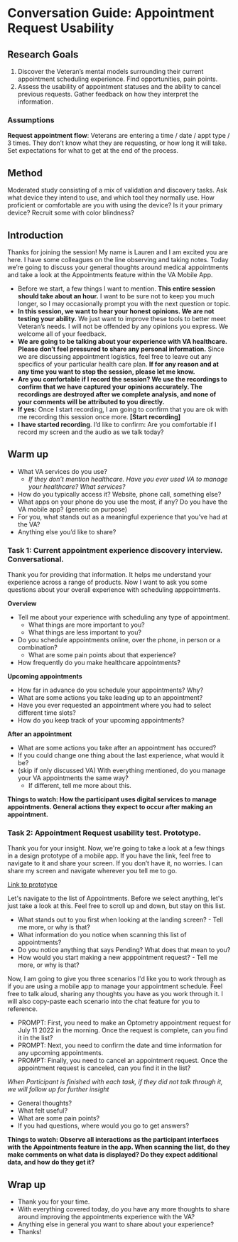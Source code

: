 # Conversation Guide: Appointment Request Usability


## Research Goals

1. Discover the Veteran’s mental models surrounding their current appointment scheduling experience. Find opportunities, pain points.
2. Assess the usability of appointment statuses and the ability to cancel previous requests. Gather feedback on how they interpret the information.


### Assumptions

**Request appointment flow**: Veterans are entering a time / date / appt type / 3 times. They don’t know what they are requesting, or how long it will take. Set expectations for what to get at the end of the process.


## Method

Moderated study consisting of a mix of validation and discovery tasks. Ask what device they intend to use, and which tool they normally use. How proficient or comfortable are you with using the device? Is it your primary device? Recruit some with color blindness?


## Introduction

Thanks for joining the session! My name is Lauren and I am excited you are here. I have some colleagues on the line observing and taking notes. Today we’re going to discuss your general thoughts around medical appointments and take a look at the Appointments feature within the VA Mobile App.

* Before we start, a few things I want to mention. **This entire session should take about an hour.** I want to be sure not to keep you much longer, so I may occasionally prompt you with the next question or topic.
* **In this session, we want to hear your honest opinions. We are not testing your ability.** We just want to improve these tools to better meet Veteran’s needs. I will not be offended by any opinions you express. We welcome all of your feedback.
* **We are going to be talking about your experience with VA healthcare. Please don’t feel pressured to share any personal information.** Since we are discussing appointment logistics, feel free to leave out any specifics of your particular health care plan. **If for any reason and at any time you want to stop the session, please let me know.**
* **Are you comfortable if I record the session? We use the recordings to confirm that we have captured your opinions accurately. The recordings are destroyed after we complete analysis, and none of your comments will be attributed to you directly.**
* **If yes:** Once I start recording, I am going to confirm that you are ok with me recording this session once more. **[Start recording]**
* **I have started recording**. I’d like to confirm: Are you comfortable if I record my screen and the audio as we talk today?


## Warm up

- What VA services do you use?
	- *If they don’t mention healthcare. Have you ever used VA to manage your healthcare? What services?*
- How do you typically access it? Website, phone call, something else?
- What apps on your phone do you use the most, if any? Do you have the VA mobile app? (generic on purpose)
- For you, what stands out as a meaningful experience that you’ve had at the VA?
- Anything else you’d like to share? 


### Task 1: Current appointment experience discovery interview. Conversational.

Thank you for providing that information. It helps me understand your experience across a range of products. Now I want to ask you some questions about your overall experience with scheduling apppointments. 

**Overview**

- Tell me about your experience with scheduling any type of appointment. 
	* What things are more important to you? 
	* What things are less important to you?
- Do you schedule appointments online, over the phone, in person or a combination?
	* What are some pain points about that experience?
- How frequently do you make healthcare appointments?

**Upcoming appointments**

- How far in advance do you schedule your appointments? Why?
- What are some actions you take leading up to an appointment? 
- Have you ever requested an appointment where you had to select different time slots? 
- How do you keep track of your upcoming appointments?

**After an appointment**

- What are some actions you take after an appointment has occured?
- If you could change one thing about the last experience, what would it be?
- (skip if only discussed VA) With everything mentioned, do you manage your VA appointments the same way?
	- If different, tell me more about this.

**Things to watch: How the participant uses digital services to manage appointments. General actions they expect to occur after making an appointment.**


### Task 2: Appointment Request usability test. Prototype.

Thank you for your insight. Now, we're going to take a look at a few things in a design prototype of a mobile app. If you have the link, feel free to navigate to it and share your screen. If you don’t have it, no worries. I can share my screen and navigate wherever you tell me to go.  

[Link to prototype](https://www.sketch.com/s/a755a2f8-0d0d-456e-8327-61a5d31b0a97/a/52jgk4w/play)

Let's navigate to the list of Appointments. Before we select anything, let's just take a look at this. Feel free to scroll up and down, but stay on this list. 
- What stands out to you first when looking at the landing screen?
        - Tell me more, or why is that?
- What information do you notice when scanning this list of appointments?
- Do you notice anything that says Pending? What does that mean to you? 
- How would you start making a new apppointment request?
        - Tell me more, or why is that?

Now, I am going to give you three scenarios I'd like you to work through as if you are using a mobile app to manage your appointment schedule. Feel free to talk aloud, sharing any thoughts you have as you work through it. I will also copy-paste each scenario into the chat feature for you to reference.
- PROMPT: First, you need to make an Optometry appointment request for July 11 2022 in the morning. Once the request is complete, can you find it in the list?   
- PROMPT: Next, you need to confirm the date and time information for any upcoming appointments. 
- PROMPT: Finally, you need to cancel an appointment request. Once the appointment request is canceled, can you find it in the list? 

*When Participant is finished with each task, if they did not talk through it, we will follow up for further insight*
- General thoughts?
- What felt useful?
- What are some pain points?
- If you had questions, where would you go to get answers?
        
**Things to watch: Observe all interactions as the participant interfaces with the Appointments feature in the app. When scanning the list, do they make comments on what data is displayed? Do they expect additional data, and how do they get it?**


## Wrap up

- Thank you for your time. 
- With everything covered today, do you have any more thoughts to share around improving the appointments experience with the VA?
- Anything else in general you want to share about your experience?
- Thanks!
